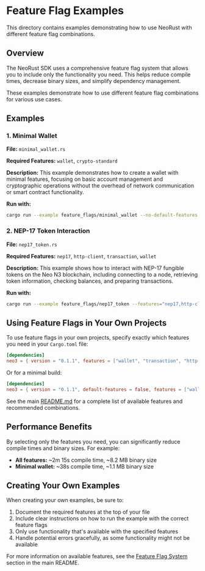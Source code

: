 # Feature Flag Examples

This directory contains examples demonstrating how to use NeoRust with different feature flag combinations.

## Overview

The NeoRust SDK uses a comprehensive feature flag system that allows you to include only the functionality you need. This helps reduce compile times, decrease binary sizes, and simplify dependency management.

These examples demonstrate how to use different feature flag combinations for various use cases.

## Examples

### 1. Minimal Wallet

**File:** `minimal_wallet.rs`

**Required Features:** `wallet`, `crypto-standard`

**Description:** This example demonstrates how to create a wallet with minimal features, focusing on basic account management and cryptographic operations without the overhead of network communication or smart contract functionality.

**Run with:**
```bash
cargo run --example feature_flags/minimal_wallet --no-default-features --features="wallet,crypto-standard"
```

### 2. NEP-17 Token Interaction

**File:** `nep17_token.rs`

**Required Features:** `nep17`, `http-client`, `transaction`, `wallet`

**Description:** This example shows how to interact with NEP-17 fungible tokens on the Neo N3 blockchain, including connecting to a node, retrieving token information, checking balances, and preparing transactions.

**Run with:**
```bash
cargo run --example feature_flags/nep17_token --features="nep17,http-client,transaction,wallet"
```

## Using Feature Flags in Your Own Projects

To use feature flags in your own projects, specify exactly which features you need in your `Cargo.toml` file:

```toml
[dependencies]
neo3 = { version = "0.1.1", features = ["wallet", "transaction", "http-client"] }
```

Or for a minimal build:

```toml
[dependencies]
neo3 = { version = "0.1.1", default-features = false, features = ["wallet", "crypto-standard"] }
```

See the main [README.md](../../README.md) for a complete list of available features and recommended combinations.

## Performance Benefits

By selecting only the features you need, you can significantly reduce compile times and binary sizes. For example:

- **All features:** ~2m 15s compile time, ~8.2 MB binary size
- **Minimal wallet:** ~38s compile time, ~1.1 MB binary size

## Creating Your Own Examples

When creating your own examples, be sure to:

1. Document the required features at the top of your file
2. Include clear instructions on how to run the example with the correct feature flags
3. Only use functionality that's available with the specified features
4. Handle potential errors gracefully, as some functionality might not be available

For more information on available features, see the [Feature Flag System](../../README.md#feature-flag-system) section in the main README. 